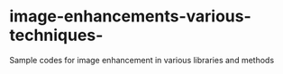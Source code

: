 # image-enhancements-various-techniques-
Sample codes for image enhancement in various libraries and methods
